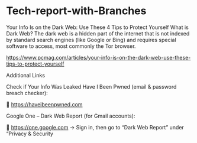 # Tech-report-with-Branches
Your Info Is on the Dark Web: Use These 4 Tips to Protect Yourself
What is Dark Web?
The dark web is a hidden part of the internet that is not indexed by standard search engines (like Google or Bing) and requires special software to access, most commonly the Tor browser.

https://www.pcmag.com/articles/your-info-is-on-the-dark-web-use-these-tips-to-protect-yourself

Additional Links

Check if Your Info Was Leaked
Have I Been Pwned (email & password breach checker):

🔗 https://haveibeenpwned.com

Google One – Dark Web Report (for Gmail accounts):

🔗 https://one.google.com → Sign in, then go to “Dark Web Report” under “Privacy & Security


